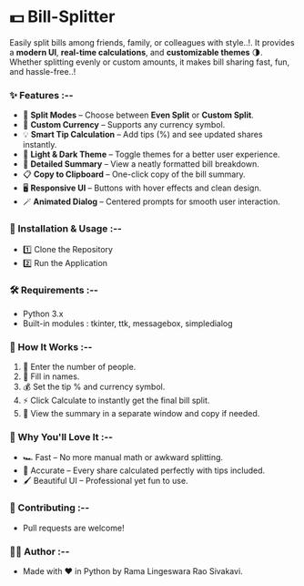 # 💵 Bill-Splitter 

Easily split bills among friends, family, or colleagues with style..!. It provides a **modern UI**, **real-time calculations**, and **customizable themes** 🌗. Whether splitting evenly or custom amounts, it makes bill sharing fast, fun, and hassle-free..!

### ✨ Features :--  
- 🧮 **Split Modes** – Choose between **Even Split** or **Custom Split**.  
- 💱 **Custom Currency** – Supports any currency symbol.  
- 💡 **Smart Tip Calculation** – Add tips (%) and see updated shares instantly.  
- 🎨 **Light & Dark Theme** – Toggle themes for a better user experience.  
- 📜 **Detailed Summary** – View a neatly formatted bill breakdown.  
- 📋 **Copy to Clipboard** – One-click copy of the bill summary.  
- 🖥 **Responsive UI** – Buttons with hover effects and clean design.  
- 🪄 **Animated Dialog** – Centered prompts for smooth user interaction.  

### 🚀 Installation & Usage :-- 
- 1️⃣ Clone the Repository
- 2️⃣ Run the Application

### 🛠 Requirements :--
- Python 3.x
- Built-in modules :
tkinter, ttk, messagebox, simpledialog

### 📖 How It Works :--
1. 👫 Enter the number of people.
2. 📝 Fill in names.
3. 💰 Set the tip % and currency symbol.
4. ⚡ Click Calculate to instantly get the final bill split.
5. 📜 View the summary in a separate window and copy if needed.

### 🌟 Why You'll Love It :--
- 🏎 Fast – No more manual math or awkward splitting.
- 🎯 Accurate – Every share calculated perfectly with tips included.
- 🖌 Beautiful UI – Professional yet fun to use.

### 🙌 Contributing :--
- Pull requests are welcome!

### 👨‍💻 Author :--
- Made with ❤️ in Python by Rama Lingeswara Rao Sivakavi.

